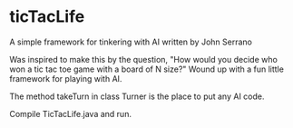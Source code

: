 ticTacLife
==========

A simple framework for tinkering with AI written by John Serrano

Was inspired to make this by the question, "How would you decide who won a tic tac toe game with a board of N size?"
Wound up with a fun little framework for playing with AI.

The method takeTurn in class Turner is the place to put any AI code.

Compile TicTacLife.java and run.
